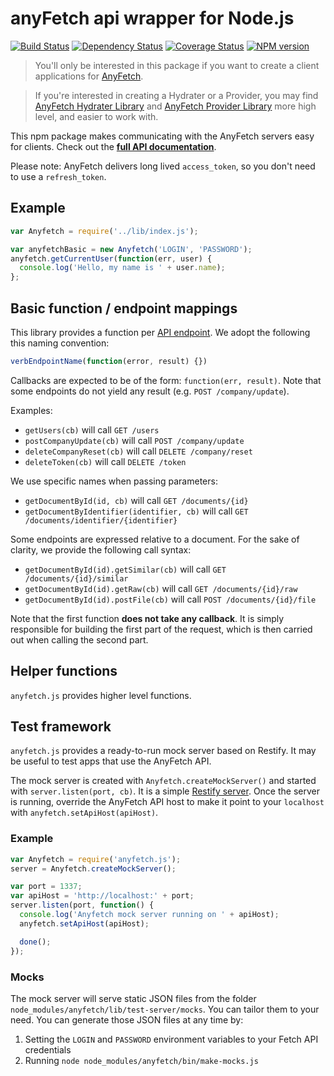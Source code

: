 anyFetch api wrapper for Node.js
================================
[![Build Status](https://travis-ci.org/AnyFetch/anyfetch.js.png?branch=master)](https://travis-ci.org/AnyFetch/anyfetch.js)
[![Dependency Status](https://gemnasium.com/AnyFetch/anyfetch.js.png)](https://gemnasium.com/AnyFetch/anyfetch.js)
[![Coverage Status](https://coveralls.io/repos/AnyFetch/anyfetch.js/badge.png?branch=master)](https://coveralls.io/r/AnyFetch/anyfetch.js?branch=master)
[![NPM version](https://badge.fury.io/js/anyfetch.png)](http://badge.fury.io/js/anyfetch)


> You'll only be interested in this package if you want to create a client applications for [AnyFetch](http://anyFetch.com).

> If you're interested in creating a Hydrater or a Provider, you may find [AnyFetch Hydrater Library](https://github.com/AnyFetch/anyfetch-hydratation.js) and [AnyFetch Provider Library](https://github.com/AnyFetch/anyfetch-provider.js) more high level, and easier to work with.

This npm package makes communicating with the AnyFetch servers easy for clients. Check out the [**full API documentation**](http://developers.anyfetch.com/endpoints/).

Please note: AnyFetch delivers long lived `access_token`, so you don't need to use a `refresh_token`.

## Example

```js
var Anyfetch = require('../lib/index.js');

var anyfetchBasic = new Anyfetch('LOGIN', 'PASSWORD');
anyfetch.getCurrentUser(function(err, user) {
  console.log('Hello, my name is ' + user.name);
};
```

## Basic function / endpoint mappings

This library provides a function per [API endpoint](http://developers.anyfetch.com/endpoints/). We adopt the following this naming convention:

```js
verbEndpointName(function(error, result) {})
```

Callbacks are expected to be of the form: `function(err, result)`. Note that some endpoints do not yield any result (e.g. `POST /company/update`).

Examples:

- `getUsers(cb)` will call `GET /users`
- `postCompanyUpdate(cb)` will call `POST /company/update`
- `deleteCompanyReset(cb)` will call `DELETE /company/reset`
- `deleteToken(cb)` will call `DELETE /token`

We use specific names when passing parameters:

- `getDocumentById(id, cb)` will call `GET /documents/{id}`
- `getDocumentByIdentifier(identifier, cb)` will call `GET /documents/identifier/{identifier}`

Some endpoints are expressed relative to a document. For the sake of clarity, we provide the following call syntax:

- `getDocumentById(id).getSimilar(cb)` will call `GET /documents/{id}/similar`
- `getDocumentById(id).getRaw(cb)` will call `GET /documents/{id}/raw`
- `getDocumentById(id).postFile(cb)` will call `POST /documents/{id}/file`

Note that the first function **does not take any callback**. It is simply responsible for building the first part of the request, which is then carried out when calling the second part.

## Helper functions

`anyfetch.js` provides higher level functions.

## Test framework

`anyfetch.js` provides a ready-to-run mock server based on Restify. It may be useful to test apps that use the AnyFetch API.

The mock server is created with `Anyfetch.createMockServer()` and started with `server.listen(port, cb)`. It is a simple [Restify server](http://mcavage.me/node-restify/).
Once the server is running, override the AnyFetch API host to make it point to your `localhost` with `anyfetch.setApiHost(apiHost)`.

### Example

```js
var Anyfetch = require('anyfetch.js');
server = Anyfetch.createMockServer();

var port = 1337;
var apiHost = 'http://localhost:' + port;
server.listen(port, function() {
  console.log('Anyfetch mock server running on ' + apiHost);
  anyfetch.setApiHost(apiHost);

  done();
});
```

### Mocks

The mock server will serve static JSON files from the folder `node_modules/anyfetch/lib/test-server/mocks`. You can tailor them to your need. You can generate those JSON files at any time by:

1. Setting the `LOGIN` and `PASSWORD` environment variables to your Fetch API credentials
2. Running `node node_modules/anyfetch/bin/make-mocks.js`
